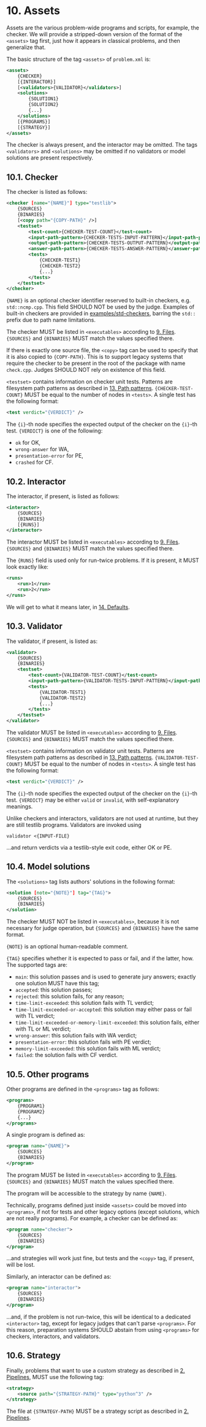 # 10. Assets

Assets are the various problem-wide programs and scripts, for example, the checker. We will provide a stripped-down version of the format of the `<assets>` tag first, just how it appears in classical problems, and then generalize that.

The basic structure of the tag `<assets>` of `problem.xml` is:

```xml
<assets>
    {CHECKER}
    [{INTERACTOR}]
    [<validators>{VALIDATOR}</validators>]
    <solutions>
        {SOLUTION1}
        {SOLUTION2}
        {...}
    </solutions>
    [{PROGRAMS}]
    [{STRATEGY}]
</assets>
```

The checker is always present, and the interactor may be omitted. The tags `<validators>` and `<solutions>` may be omitted if no validators or model solutions are present respectively.


## 10.1. Checker

The checker is listed as follows:

```xml
<checker [name="{NAME}"] type="testlib">
    {SOURCES}
    {BINARIES}
    [<copy path="{COPY-PATH}" />]
    <testset>
        <test-count>{CHECKER-TEST-COUNT}</test-count>
        <input-path-pattern>{CHECKER-TESTS-INPUT-PATTERN}</input-path-pattern>
        <output-path-pattern>{CHECKER-TESTS-OUTPUT-PATTERN}</output-path-pattern>
        <answer-path-pattern>{CHECKER-TESTS-ANSWER-PATTERN}</answer-path-pattern>
        <tests>
            {CHECKER-TEST1}
            {CHECKER-TEST2}
            {...}
        </tests>
    </testset>
</checker>
```

`{NAME}` is an optional checker identifier reserved to built-in checkers, e.g. `std::ncmp.cpp`. This field SHOULD NOT be used by the judge. Examples of built-in checkers are provided in [examples/std-checkers](examples/std-checkers), barring the `std::` prefix due to path name limitations.

The checker MUST be listed in `<executables>` according to [9. Files](09-files.md). `{SOURCES}` and `{BINARIES}` MUST match the values specified there.

If there is exactly one source file, the `<copy>` tag can be used to specify that it is also copied to `{COPY-PATH}`. This is to support legacy systems that require the checker to be present in the root of the package with name `check.cpp`. Judges SHOULD NOT rely on existence of this field.

`<testset>` contains information on checker unit tests. Patterns are filesystem path patterns as described in [13. Path patterns](13-path-patterns.md). `{CHECKER-TEST-COUNT}` MUST be equal to the number of nodes in `<tests>`. A single test has the following format:

```xml
<test verdict="{VERDICT}" />
```

The `{i}`-th node specifies the expected output of the checker on the `{i}`-th test. `{VERDICT}` is one of the following:

- `ok` for OK,
- `wrong-answer` for WA,
- `presentation-error` for PE,
- `crashed` for CF.


## 10.2. Interactor

The interactor, if present, is listed as follows:

```xml
<interactor>
    {SOURCES}
    {BINARIES}
    [{RUNS}]
</interactor>
```

The interactor MUST be listed in `<executables>` according to [9. Files](09-files.md). `{SOURCES}` and `{BINARIES}` MUST match the values specified there.

The `{RUNS}` field is used only for run-twice problems. If it is present, it MUST look exactly like:

```xml
<runs>
    <run>1</run>
    <run>2</run>
</runs>
```

We will get to what it means later, in [14. Defaults](14-defaults.md).


## 10.3. Validator

The validator, if present, is listed as:

```xml
<validator>
    {SOURCES}
    {BINARIES}
    <testset>
        <test-count>{VALIDATOR-TEST-COUNT}</test-count>
        <input-path-pattern>{VALIDATOR-TESTS-INPUT-PATTERN}</input-path-pattern>
        <tests>
            {VALIDATOR-TEST1}
            {VALIDATOR-TEST2}
            {...}
        </tests>
    </testset>
</validator>
```

The validator MUST be listed in `<executables>` according to [9. Files](09-files.md). `{SOURCES}` and `{BINARIES}` MUST match the values specified there.

`<testset>` contains information on validator unit tests. Patterns are filesystem path patterns as described in [13. Path patterns](13-path-patterns.md). `{VALIDATOR-TEST-COUNT}` MUST be equal to the number of nodes in `<tests>`. A single test has the following format:

```xml
<test verdict="{VERDICT}" />
```

The `{i}`-th node specifies the expected output of the checker on the `{i}`-th test. `{VERDICT}` may be either `valid` or `invalid`, with self-explanatory meanings.

Unlike checkers and interactors, validators are not used at runtime, but they are still testlib programs. Validators are invoked using

```shell
validator <{INPUT-FILE}
```

...and return verdicts via a testlib-style exit code, either OK or PE.


## 10.4. Model solutions

The `<solutions>` tag lists authors' solutions in the following format:

```xml
<solution [note="{NOTE}"] tag="{TAG}">
    {SOURCES}
    {BINARIES}
</solution>
```

The checker MUST NOT be listed in `<executables>`, because it is not necessary for judge operation, but `{SOURCES}` and `{BINARIES}` have the same format.

`{NOTE}` is an optional human-readable comment.

`{TAG}` specifies whether it is expected to pass or fail, and if the latter, how. The supported tags are:

- `main`: this solution passes and is used to generate jury answers; exactly one solution MUST have this tag;
- `accepted`: this solution passes;
- `rejected`: this solution fails, for any reason;
- `time-limit-exceeded`: this solution fails with TL verdict;
- `time-limit-exceeded-or-accepted`: this solution may either pass or fail with TL verdict;
- `time-limit-exceeded-or-memory-limit-exceeded`: this solution fails, either with TL or ML verdict;
- `wrong-answer`: this solution fails with WA verdict;
- `presentation-error`: this solution fails with PE verdict;
- `memory-limit-exceeded`: this solution fails with ML verdict;
- `failed`: the solution fails with CF verdict.


## 10.5. Other programs

Other programs are defined in the `<programs>` tag as follows:

```xml
<programs>
    {PROGRAM1}
    {PROGRAM2}
    {...}
</programs>
```

A single program is defined as:

```xml
<program name="{NAME}">
    {SOURCES}
    {BINARIES}
</program>
```

The program MUST be listed in `<executables>` according to [9. Files](09-files.md). `{SOURCES}` and `{BINARIES}` MUST match the values specified there.

The program will be accessible to the strategy by name `{NAME}`.

Technically, programs defined just inside `<assets>` could be moved into `<programs>`, if not for tests and other legacy options (except solutions, which are not really programs). For example, a checker can be defined as:

```xml
<program name="checker">
    {SOURCES}
    {BINARIES}
</program>
```

...and strategies will work just fine, but tests and the `<copy>` tag, if present, will be lost.

Similarly, an interactor can be defined as:

```xml
<program name="interactor">
    {SOURCES}
    {BINARIES}
</program>
```

...and, if the problem is not run-twice, this will be identical to a dedicated `<interactor>` tag, except for legacy judges that can't parse `<programs>`. For this reason, preparation systems SHOULD abstain from using `<programs>` for checkers, interactors, and validators.


## 10.6. Strategy

Finally, problems that want to use a custom strategy as described in [2. Pipelines](02-pipelines.md), MUST use the following tag:

```xml
<strategy>
    <source path="{STRATEGY-PATH}" type="python^3" />
</strategy>
```

The file at `{STRATEGY-PATH}` MUST be a strategy script as described in [2. Pipelines](02-pipelines.md).
